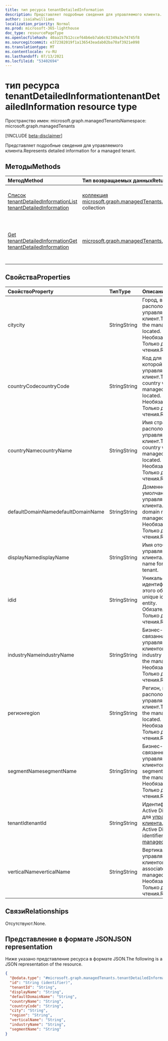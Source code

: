 ```yaml
---
title: тип ресурса tenantDetailedInformation
description: Представляет подробные сведения для управляемого клиента.
author: isaiahwilliams
localization_priority: Normal
ms.prod: microsoft-365-lighthouse
doc_type: resourcePageType
ms.openlocfilehash: 40aa157b12ccef64b6eb7ab6c92349a3e74745f8
ms.sourcegitcommit: e372382019f1a136543eadab02ba70af3921e098
ms.translationtype: MT
ms.contentlocale: ru-RU
ms.lasthandoff: 07/13/2021
ms.locfileid: "53402694"
---
```

# <a name="tenantdetailedinformation-resource-type"></a><span data-ttu-id="9ac0e-103">тип ресурса tenantDetailedInformation</span><span class="sxs-lookup"><span data-stu-id="9ac0e-103">tenantDetailedInformation resource type</span></span>

<span data-ttu-id="9ac0e-104">Пространство имен: microsoft.graph.managedTenants</span><span class="sxs-lookup"><span data-stu-id="9ac0e-104">Namespace: microsoft.graph.managedTenants</span></span>

[!INCLUDE [beta-disclaimer](../../includes/beta-disclaimer.md)]

<span data-ttu-id="9ac0e-105">Представляет подробные сведения для управляемого клиента.</span><span class="sxs-lookup"><span data-stu-id="9ac0e-105">Represents detailed information for a managed tenant.</span></span>

## <a name="methods"></a><span data-ttu-id="9ac0e-106">Методы</span><span class="sxs-lookup"><span data-stu-id="9ac0e-106">Methods</span></span>
|<span data-ttu-id="9ac0e-107">Метод</span><span class="sxs-lookup"><span data-stu-id="9ac0e-107">Method</span></span>|<span data-ttu-id="9ac0e-108">Тип возвращаемых данных</span><span class="sxs-lookup"><span data-stu-id="9ac0e-108">Return type</span></span>|<span data-ttu-id="9ac0e-109">Описание</span><span class="sxs-lookup"><span data-stu-id="9ac0e-109">Description</span></span>|
|:---|:---|:---|
|[<span data-ttu-id="9ac0e-110">Список tenantDetailedInformation</span><span class="sxs-lookup"><span data-stu-id="9ac0e-110">List tenantDetailedInformation</span></span>](../api/managedtenants-managedtenant-list-tenantsdetailedinformation.md)|<span data-ttu-id="9ac0e-111">[коллекция microsoft.graph.managedTenants.tenantDetailedInformation](../resources/managedtenants-tenantdetailedinformation.md)</span><span class="sxs-lookup"><span data-stu-id="9ac0e-111">[microsoft.graph.managedTenants.tenantDetailedInformation](../resources/managedtenants-tenantdetailedinformation.md) collection</span></span>|<span data-ttu-id="9ac0e-112">Получите список объектов [tenantDetailedInformation](../resources/managedtenants-tenantdetailedinformation.md) и их свойств.</span><span class="sxs-lookup"><span data-stu-id="9ac0e-112">Get a list of the [tenantDetailedInformation](../resources/managedtenants-tenantdetailedinformation.md) objects and their properties.</span></span>|
|[<span data-ttu-id="9ac0e-113">Get tenantDetailedInformation</span><span class="sxs-lookup"><span data-stu-id="9ac0e-113">Get tenantDetailedInformation</span></span>](../api/managedtenants-tenantdetailedinformation-get.md)|[<span data-ttu-id="9ac0e-114">microsoft.graph.managedTenants.tenantDetailedInformation</span><span class="sxs-lookup"><span data-stu-id="9ac0e-114">microsoft.graph.managedTenants.tenantDetailedInformation</span></span>](../resources/managedtenants-tenantdetailedinformation.md)|<span data-ttu-id="9ac0e-115">Ознакомьтесь с свойствами и отношениями объекта [tenantDetailedInformation.](../resources/managedtenants-tenantdetailedinformation.md)</span><span class="sxs-lookup"><span data-stu-id="9ac0e-115">Read the properties and relationships of a [tenantDetailedInformation](../resources/managedtenants-tenantdetailedinformation.md) object.</span></span>|

## <a name="properties"></a><span data-ttu-id="9ac0e-116">Свойства</span><span class="sxs-lookup"><span data-stu-id="9ac0e-116">Properties</span></span>
|<span data-ttu-id="9ac0e-117">Свойство</span><span class="sxs-lookup"><span data-stu-id="9ac0e-117">Property</span></span>|<span data-ttu-id="9ac0e-118">Тип</span><span class="sxs-lookup"><span data-stu-id="9ac0e-118">Type</span></span>|<span data-ttu-id="9ac0e-119">Описание</span><span class="sxs-lookup"><span data-stu-id="9ac0e-119">Description</span></span>|
|:---|:---|:---|
|<span data-ttu-id="9ac0e-120">city</span><span class="sxs-lookup"><span data-stu-id="9ac0e-120">city</span></span>|<span data-ttu-id="9ac0e-121">String</span><span class="sxs-lookup"><span data-stu-id="9ac0e-121">String</span></span>|<span data-ttu-id="9ac0e-122">Город, в котором расположен управляемый клиент.</span><span class="sxs-lookup"><span data-stu-id="9ac0e-122">The city where the managed tenant is located.</span></span> <span data-ttu-id="9ac0e-123">Необязательно.</span><span class="sxs-lookup"><span data-stu-id="9ac0e-123">Optional.</span></span> <span data-ttu-id="9ac0e-124">Только для чтения.</span><span class="sxs-lookup"><span data-stu-id="9ac0e-124">Read-only.</span></span>|
|<span data-ttu-id="9ac0e-125">countryCode</span><span class="sxs-lookup"><span data-stu-id="9ac0e-125">countryCode</span></span>|<span data-ttu-id="9ac0e-126">String</span><span class="sxs-lookup"><span data-stu-id="9ac0e-126">String</span></span>|<span data-ttu-id="9ac0e-127">Код для страны, в которой расположен управляемый клиент.</span><span class="sxs-lookup"><span data-stu-id="9ac0e-127">The code for the country where the managed tenant is located.</span></span> <span data-ttu-id="9ac0e-128">Необязательно.</span><span class="sxs-lookup"><span data-stu-id="9ac0e-128">Optional.</span></span> <span data-ttu-id="9ac0e-129">Только для чтения.</span><span class="sxs-lookup"><span data-stu-id="9ac0e-129">Read-only.</span></span>|
|<span data-ttu-id="9ac0e-130">countryName</span><span class="sxs-lookup"><span data-stu-id="9ac0e-130">countryName</span></span>|<span data-ttu-id="9ac0e-131">String</span><span class="sxs-lookup"><span data-stu-id="9ac0e-131">String</span></span>|<span data-ttu-id="9ac0e-132">Имя страны, в которой расположен управляемый клиент.</span><span class="sxs-lookup"><span data-stu-id="9ac0e-132">The name for the country where the managed tenant is located.</span></span> <span data-ttu-id="9ac0e-133">Необязательно.</span><span class="sxs-lookup"><span data-stu-id="9ac0e-133">Optional.</span></span> <span data-ttu-id="9ac0e-134">Только для чтения.</span><span class="sxs-lookup"><span data-stu-id="9ac0e-134">Read-only.</span></span>|
|<span data-ttu-id="9ac0e-135">defaultDomainName</span><span class="sxs-lookup"><span data-stu-id="9ac0e-135">defaultDomainName</span></span>|<span data-ttu-id="9ac0e-136">String</span><span class="sxs-lookup"><span data-stu-id="9ac0e-136">String</span></span>|<span data-ttu-id="9ac0e-137">Доменное имя по умолчанию для управляемого клиента.</span><span class="sxs-lookup"><span data-stu-id="9ac0e-137">The default domain name for the managed tenant.</span></span> <span data-ttu-id="9ac0e-138">Необязательно.</span><span class="sxs-lookup"><span data-stu-id="9ac0e-138">Optional.</span></span> <span data-ttu-id="9ac0e-139">Только для чтения.</span><span class="sxs-lookup"><span data-stu-id="9ac0e-139">Read-only.</span></span>|
|<span data-ttu-id="9ac0e-140">displayName</span><span class="sxs-lookup"><span data-stu-id="9ac0e-140">displayName</span></span>|<span data-ttu-id="9ac0e-141">String</span><span class="sxs-lookup"><span data-stu-id="9ac0e-141">String</span></span>|<span data-ttu-id="9ac0e-142">Имя отображения управляемого клиента.</span><span class="sxs-lookup"><span data-stu-id="9ac0e-142">The display name for the managed tenant.</span></span>|
|<span data-ttu-id="9ac0e-143">id</span><span class="sxs-lookup"><span data-stu-id="9ac0e-143">id</span></span>|<span data-ttu-id="9ac0e-144">String</span><span class="sxs-lookup"><span data-stu-id="9ac0e-144">String</span></span>|<span data-ttu-id="9ac0e-145">Уникальный идентификатор для этого объекта.</span><span class="sxs-lookup"><span data-stu-id="9ac0e-145">The unique identifier for this entity.</span></span> <span data-ttu-id="9ac0e-146">Обязательный.</span><span class="sxs-lookup"><span data-stu-id="9ac0e-146">Required.</span></span> <span data-ttu-id="9ac0e-147">Только для чтения.</span><span class="sxs-lookup"><span data-stu-id="9ac0e-147">Read-only.</span></span>|
|<span data-ttu-id="9ac0e-148">industryName</span><span class="sxs-lookup"><span data-stu-id="9ac0e-148">industryName</span></span>|<span data-ttu-id="9ac0e-149">String</span><span class="sxs-lookup"><span data-stu-id="9ac0e-149">String</span></span>|<span data-ttu-id="9ac0e-150">Бизнес-индустрия, связанная с управляемым клиентом.</span><span class="sxs-lookup"><span data-stu-id="9ac0e-150">The business industry associated with the managed tenant.</span></span> <span data-ttu-id="9ac0e-151">Необязательно.</span><span class="sxs-lookup"><span data-stu-id="9ac0e-151">Optional.</span></span> <span data-ttu-id="9ac0e-152">Только для чтения.</span><span class="sxs-lookup"><span data-stu-id="9ac0e-152">Read-only.</span></span>|
|<span data-ttu-id="9ac0e-153">регион</span><span class="sxs-lookup"><span data-stu-id="9ac0e-153">region</span></span>|<span data-ttu-id="9ac0e-154">String</span><span class="sxs-lookup"><span data-stu-id="9ac0e-154">String</span></span>|<span data-ttu-id="9ac0e-155">Регион, в котором расположен управляемый клиент.</span><span class="sxs-lookup"><span data-stu-id="9ac0e-155">The region where the managed tenant is located.</span></span> <span data-ttu-id="9ac0e-156">Необязательно.</span><span class="sxs-lookup"><span data-stu-id="9ac0e-156">Optional.</span></span> <span data-ttu-id="9ac0e-157">Только для чтения.</span><span class="sxs-lookup"><span data-stu-id="9ac0e-157">Read-only.</span></span>|
|<span data-ttu-id="9ac0e-158">segmentName</span><span class="sxs-lookup"><span data-stu-id="9ac0e-158">segmentName</span></span>|<span data-ttu-id="9ac0e-159">String</span><span class="sxs-lookup"><span data-stu-id="9ac0e-159">String</span></span>|<span data-ttu-id="9ac0e-160">Бизнес-сегмент, связанный с управляемым клиентом.</span><span class="sxs-lookup"><span data-stu-id="9ac0e-160">The business segment associated with the managed tenant.</span></span> <span data-ttu-id="9ac0e-161">Необязательно.</span><span class="sxs-lookup"><span data-stu-id="9ac0e-161">Optional.</span></span> <span data-ttu-id="9ac0e-162">Только для чтения.</span><span class="sxs-lookup"><span data-stu-id="9ac0e-162">Read-only.</span></span>|
|<span data-ttu-id="9ac0e-163">tenantId</span><span class="sxs-lookup"><span data-stu-id="9ac0e-163">tenantId</span></span>|<span data-ttu-id="9ac0e-164">String</span><span class="sxs-lookup"><span data-stu-id="9ac0e-164">String</span></span>|<span data-ttu-id="9ac0e-165">Идентификатор Azure Active Directory клиента для [управляемого клиента.](../resources/managedtenants-tenant.md)</span><span class="sxs-lookup"><span data-stu-id="9ac0e-165">The Azure Active Directory tenant identifier for the [managed tenant](../resources/managedtenants-tenant.md).</span></span>|
|<span data-ttu-id="9ac0e-166">verticalName</span><span class="sxs-lookup"><span data-stu-id="9ac0e-166">verticalName</span></span>|<span data-ttu-id="9ac0e-167">String</span><span class="sxs-lookup"><span data-stu-id="9ac0e-167">String</span></span>|<span data-ttu-id="9ac0e-168">Вертикаль, связанная с управляемым клиентом.</span><span class="sxs-lookup"><span data-stu-id="9ac0e-168">The vertical associated with the managed tenant.</span></span> <span data-ttu-id="9ac0e-169">Необязательно.</span><span class="sxs-lookup"><span data-stu-id="9ac0e-169">Optional.</span></span> <span data-ttu-id="9ac0e-170">Только для чтения.</span><span class="sxs-lookup"><span data-stu-id="9ac0e-170">Read-only.</span></span>|

## <a name="relationships"></a><span data-ttu-id="9ac0e-171">Связи</span><span class="sxs-lookup"><span data-stu-id="9ac0e-171">Relationships</span></span>
<span data-ttu-id="9ac0e-172">Отсутствуют.</span><span class="sxs-lookup"><span data-stu-id="9ac0e-172">None.</span></span>

## <a name="json-representation"></a><span data-ttu-id="9ac0e-173">Представление в формате JSON</span><span class="sxs-lookup"><span data-stu-id="9ac0e-173">JSON representation</span></span>
<span data-ttu-id="9ac0e-174">Ниже указано представление ресурса в формате JSON.</span><span class="sxs-lookup"><span data-stu-id="9ac0e-174">The following is a JSON representation of the resource.</span></span>
<!-- {
  "blockType": "resource",
  "keyProperty": "id",
  "@odata.type": "microsoft.graph.managedTenants.tenantDetailedInformation",
  "baseType": "microsoft.graph.entity",
  "openType": false
}
-->
``` json
{
  "@odata.type": "#microsoft.graph.managedTenants.tenantDetailedInformation",
  "id": "String (identifier)",
  "tenantId": "String",
  "displayName": "String",
  "defaultDomainName": "String",
  "countryName": "String",
  "countryCode": "String",
  "city": "String",
  "region": "String",
  "verticalName": "String",
  "industryName": "String",
  "segmentName": "String"
}
```

